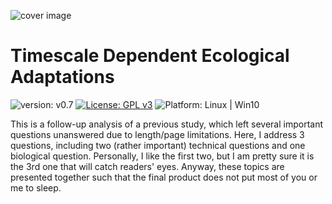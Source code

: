 ![cover image](https://hvoltbb.github.io/pics/cover_pic4.png)

# Timescale Dependent Ecological Adaptations

![version: v0.7](https://img.shields.io/badge/version-v0.7-blue.svg)
[![License: GPL v3](https://img.shields.io/badge/License-GPLv3-blue.svg)][1]
![Platform: Linux | Win10](https://img.shields.io/badge/Platform-Linux%20%7C%20Win10-lightgrey)

This is a follow-up analysis of a previous study, which left several important questions unanswered due to length/page limitations. Here, I address 3 questions, including two (rather important) technical questions and one biological question. Personally, I like the first two, but I am pretty sure it is the 3rd one that will catch readers' eyes. Anyway, these topics are presented together such that the final product does not put most of you or me to sleep.











[1]: https://www.gnu.org/licenses/gpl-3.0
